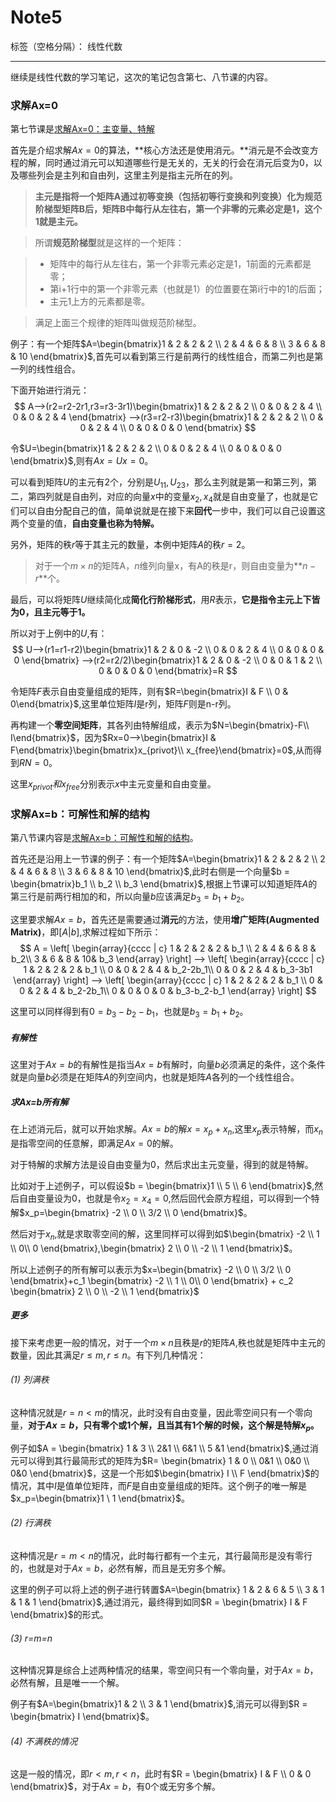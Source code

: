# Note5

标签（空格分隔）： 线性代数

---
继续是线性代数的学习笔记，这次的笔记包含第七、八节课的内容。



### 求解Ax=0

第七节课是[求解Ax=0：主变量、特解][1]

  首先是介绍求解$Ax=0$的算法，**核心方法还是使用消元。**消元是不会改变方程的解，同时通过消元可以知道哪些行是无关的，无关的行会在消元后变为0，以及哪些列会是主列和自由列，这里主列是指主元所在的列。

> **主元是指将一个矩阵A通过初等变换（包括初等行变换和列变换）化为规范阶梯型矩阵B后，矩阵B中每行从左往右，第一个非零的元素必定是1，这个1就是主元。**

> 所谓**规范阶梯型**就是这样的一个矩阵：

> * 矩阵中的每行从左往右，第一个非零元素必定是1，1前面的元素都是零；
> * 第i+1行中的第一个非零元素（也就是1）的位置要在第i行中的1的后面；
> * 主元1上方的元素都是零。

> 满足上面三个规律的矩阵叫做规范阶梯型。

例子：有一个矩阵$A=\begin{bmatrix}1 & 2 & 2 & 2 \\ 2 & 4 & 6 & 8 \\ 3 & 6 & 8 & 10 \end{bmatrix}$,首先可以看到第三行是前两行的线性组合，而第二列也是第一列的线性组合。

下面开始进行消元：
$$
A-->(r2=r2-2r1,r3=r3-3r1)\begin{bmatrix}1 & 2 & 2 & 2 \\ 0 & 0 & 2 & 4 \\ 0 & 0 & 2 & 4 \end{bmatrix} -->(r3=r2-r3)\begin{bmatrix}1 & 2 & 2 & 2 \\ 0 & 0 & 2 & 4 \\ 0 & 0 & 0 & 0 \end{bmatrix}
$$

令$U=\begin{bmatrix}1 & 2 & 2 & 2 \\ 0 & 0 & 2 & 4 \\ 0 & 0 & 0 & 0 \end{bmatrix}$,则有$Ax=Ux=0$。

可以看到矩阵$U$的主元有2个，分别是$U_{11},U_{23}$，那么主列就是第一和第三列，第二，第四列就是自由列，对应的向量$x$中的变量$x_2,x_4$就是自由变量了，也就是它们可以自由分配自己的值，简单说就是在接下来**回代**一步中，我们可以自己设置这两个变量的值，**自由变量也称为特解。**

另外，矩阵的秩$r$等于其主元的数量，本例中矩阵$A$的秩$r=2$。

> 对于一个$m\times n$的矩阵A，$n$维列向量x，有A的秩是r，则自由变量为**$n-r$**个。

最后，可以将矩阵$U$继续简化成**简化行阶梯形式**，用$R$表示，**它是指令主元上下皆为0，且主元等于1。**

所以对于上例中的$U$,有：
$$
U-->(r1=r1-r2)\begin{bmatrix}1 & 2 & 0 & -2 \\ 0 & 0 & 2 & 4 \\ 0 & 0 & 0 & 0 \end{bmatrix} -->(r2=r2/2)\begin{bmatrix}1 & 2 & 0 & -2 \\ 0 & 0 & 1 & 2 \\ 0 & 0 & 0 & 0 \end{bmatrix}=R
$$

令矩阵$F$表示自由变量组成的矩阵，则有$R=\begin{bmatrix}I & F \\ 0 & 0\end{bmatrix}$,这里单位矩阵$I$是r列，矩阵$F$则是n-r列。

再构建一个**零空间矩阵**，其各列由特解组成，表示为$N=\begin{bmatrix}-F\\ I\end{bmatrix}$，因为$Rx=0-->\begin{bmatrix}I & F\end{bmatrix}\begin{bmatrix}x_{privot}\\ x_{free}\end{bmatrix}=0$,从而得到$RN=0$。

这里$x_{privot}和x_{free}$分别表示$x$中主元变量和自由变量。



### 求解Ax=b：可解性和解的结构

第八节课内容是[求解Ax=b：可解性和解的结构](http://open.163.com/movie/2010/11/V/8/M6V0BQC4M_M6V2ABHV8.html)。

首先还是沿用上一节课的例子：有一个矩阵$A=\begin{bmatrix}1 & 2 & 2 & 2 \\ 2 & 4 & 6 & 8 \\ 3 & 6 & 8 & 10 \end{bmatrix}$,此时右侧是一个向量$b = \begin{bmatrix}b_1 \\ b_2 \\ b_3 \end{bmatrix}$,根据上节课可以知道矩阵$A$的第三行是前两行相加的和，所以向量$b$应该满足$b_3 = b_1+b_2$。

这里要求解$Ax=b$，首先还是需要通过**消元**的方法，使用**增广矩阵(Augmented Matrix)**，即$[A | b]$,求解过程如下所示：
$$
A =
\left[
\begin{array}{cccc | c}
1 & 2 & 2 & 2 & b_1 \\
2 & 4 & 6 & 8 & b_2\\ 
3 & 6 & 8 & 10& b_3 
\end{array}
\right]
-->
\left[
\begin{array}{cccc | c}
1 & 2 & 2 & 2 & b_1 \\
0 & 0 & 2 & 4 & b_2-2b_1\\ 
0 & 0 & 2 & 4 & b_3-3b1 
\end{array}
\right]
-->
\left[
\begin{array}{cccc | c}
1 & 2 & 2 & 2 & b_1 \\
0 & 0 & 2 & 4 & b_2-2b_1\\ 
0 & 0 & 0 & 0 & b_3-b_2-b_1 
\end{array}
\right]
$$

这里可以同样得到有$0=b_3 - b_2 - b_1$，也就是$b_3 = b_1+b_2$。

##### 有解性

这里对于$Ax=b$的有解性是指当$Ax=b$有解时，向量$b$必须满足的条件，这个条件就是向量$b$必须是在矩阵$A$的列空间内，也就是矩阵$A$各列的一个线性组合。

##### 求Ax=b所有解

在上述消元后，就可以开始求解。$Ax=b$的解$x = x_p+x_n$,这里$x_p$表示特解，而$x_n$是指零空间的任意解，即满足$Ax=0$的解。

对于特解的求解方法是设自由变量为0，然后求出主元变量，得到的就是特解。

比如对于上述例子，可以假设$b = \begin{bmatrix}1 \\ 5 \\ 6 \end{bmatrix}$,然后自由变量设为0，也就是令$x_2=x_4=0$,然后回代会原方程组，可以得到一个特解$x_p=\begin{bmatrix} -2 \\ 0 \\ 3/2 \\ 0 \end{bmatrix}$。

然后对于$x_n$,就是求取零空间的解，这里同样可以得到如$\begin{bmatrix} -2 \\ 1 \\ 0\\ 0 \end{bmatrix},\begin{bmatrix} 2 \\ 0 \\ -2 \\ 1 \end{bmatrix}$。

所以上述例子的所有解可以表示为$x=\begin{bmatrix} -2 \\ 0 \\ 3/2 \\ 0 \end{bmatrix}+c_1 \begin{bmatrix} -2 \\ 1 \\ 0\\ 0 \end{bmatrix} + c_2 \begin{bmatrix} 2 \\ 0 \\ -2 \\ 1 \end{bmatrix}$

##### 更多

接下来考虑更一般的情况，对于一个$m\times n$且秩是$r$的矩阵$A$,秩也就是矩阵中主元的数量，因此其满足$r\le m,r\le n$。有下列几种情况：

###### (1) 列满秩

这种情况就是$r=n \lt m$的情况，此时没有自由变量，因此零空间只有一个零向量，**对于$Ax=b$，只有零个或1个解，且当其有1个解的时候，这个解是特解$x_p$。**

例子如$A = \begin{bmatrix} 1 & 3 \\ 2&1 \\ 6&1 \\ 5 &1 \end{bmatrix}​$,通过消元可以得到其行最简形式的矩阵为$R= \begin{bmatrix} 1 & 0 \\ 0&1 \\ 0&0 \\ 0&0 \end{bmatrix}​$，这是一个形如$\begin{bmatrix} I \\ F \end{bmatrix}​$的情况，其中$I​$是值单位矩阵，而$F​$是自由变量组成的矩阵。这个例子的唯一解是$x_p=\begin{bmatrix}1 \ 1 \end{bmatrix}​$。

###### (2) 行满秩

这种情况是$r=m \lt n$的情况，此时每行都有一个主元，其行最简形是没有零行的，也就是对于$Ax=b$，必然有解，而且是无穷多个解。

这里的例子可以将上述的例子进行转置$A=\begin{bmatrix} 1 & 2 & 6 & 5 \\ 3 & 1 & 1 & 1 \end{bmatrix}$,通过消元，最终得到如同$R = \begin{bmatrix} I & F \end{bmatrix}$的形式。

###### (3) r=m=n

这种情况算是综合上述两种情况的结果，零空间只有一个零向量，对于$Ax=b$，必然有解，且是唯一一个解。

例子有$A=\begin{bmatrix}1 & 2 \\ 3 & 1 \end{bmatrix}$,消元可以得到$R = \begin{bmatrix} I \end{bmatrix}$。

###### (4) 不满秩的情况

这是一般的情况，即$r<m,r<n$，此时有$R = \begin{bmatrix} I & F \\ 0 & 0 \end{bmatrix}$，对于$Ax=b$，有0个或无穷多个解。








[1]: http://open.163.com/movie/2010/11/H/H/M6V0BQC4M_M6V2ABAHH.html